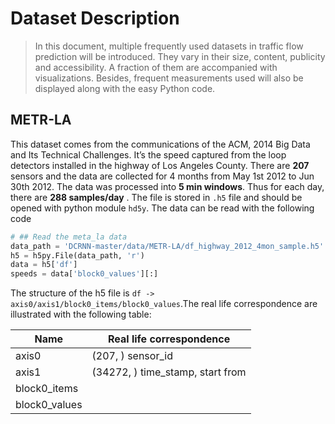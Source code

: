 # Dataset Description

> In this document, multiple frequently used datasets in traffic flow prediction will be introduced. They vary in their size, content, publicity and accessibility. A fraction of them are accompanied with visualizations. Besides, frequent measurements used will also be displayed along with the easy Python code.

## METR-LA

This dataset comes from the communications of the ACM, 2014 Big Data and Its Technical Challenges. It’s the speed captured from the loop detectors installed in the highway of Los Angeles County. There are **207** sensors and the data are collected for 4 months from May 1st 2012 to Jun 30th 2012. The data was processed into **5 min windows**. Thus for each day, there are **288 samples/day** . The file is stored in `.h5` file and should be opened with python module `hd5y`. The data can be read with the following code

```Python
# ## Read the meta_la data
data_path = 'DCRNN-master/data/METR-LA/df_highway_2012_4mon_sample.h5'
h5 = h5py.File(data_path, 'r')
data = h5['df']
speeds = data['block0_values'][:]
```

The structure of the h5 file is `df -> axis0/axis1/block0_items/block0_values`.The real life correspondence are illustrated with the following table:

| Name | Real life correspondence |
| ---- | ----|
| axis0 | (207, ) sensor_id |
| axis1 | (34272, ) time_stamp, start from |
| block0_items | |
| block0_values | |
